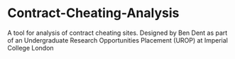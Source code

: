 # Contract-Cheating-Analysis
A tool for analysis of contract cheating sites. Designed by Ben Dent as part of an Undergraduate Research Opportunities Placement (UROP) at Imperial College London
